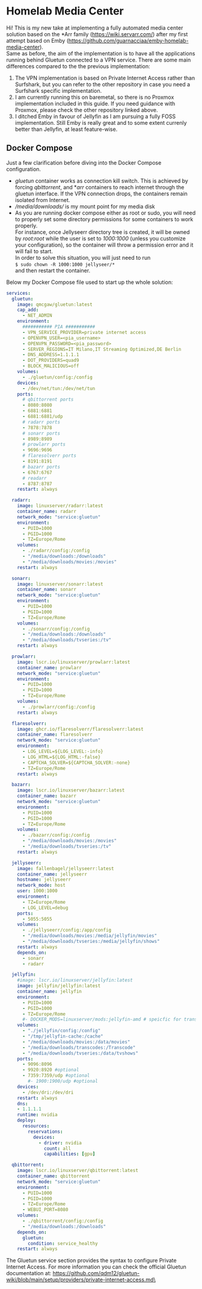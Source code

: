 # Homelab Media Center

Hi! This is my new take at implementing a fully automated media center solution based on the *Arr family (https://wiki.servarr.com/) after my first attempt based on Emby (https://github.com/guarnacciaa/emby-homelab-media-center). \
Same as before, the aim of the implementation is to have all the applications running behind Gluetun connected to a VPN service.
There are some main differences compared to the the previous implementation:

1) The VPN implementation is based on Private Internet Access rather than Surfshark, but you can refer to the other repository in case you need a Surfshark specific implementation.
2) I am currently running this on baremetal, so there is no Proxmox implementation included in this guide. If you need guidance with Proxmox, please check the other repository linked above.
3) I ditched Emby in favour of Jellyfin as I am pursuing a fully FOSS implementation. Still Emby is really great and to some extent currenly better than Jellyfin, at least feature-wise.

## Docker Compose

Just a few clarification before diving into the Docker Compose configuration.

- *gluetun* container works as connection kill switch. This is achieved by forcing *qbittorrent*, and **arr* containers to reach internet through the gluetun interface. If the VPN connection drops, the containers remain isolated from Internet.
- */media/downloads/* is my mount point for my media disk
- As you are running docker compose either as root or sudo, you will need to properly set some directory permissions for some containers to work properly.<br>
  For instance, once Jellyseerr directory tree is created, it will be owned by *root:root* while the user is set to *1000:1000* (unless you customize your configuration), so the container will throw a permission error and it will fail to start.<br>
  In order to solve this situation, you will just need to run<br> ```$ sudo chown -R 1000:1000 jellyseer/*```<br> and then restart the container.

Below my Docker Compose file used to start up the whole solution:

```yml
services:
  gluetun:
    image: qmcgaw/gluetun:latest
    cap_add:
      - NET_ADMIN
    environment:
      ########### PIA ###########
      - VPN_SERVICE_PROVIDER=private internet access
      - OPENVPN_USER=<pia_username>
      - OPENVPN_PASSWORD=<pia_password>
      - SERVER_REGIONS=IT Milano,IT Streaming Optimized,DE Berlin
      - DNS_ADDRESS=1.1.1.1
      - DOT_PROVIDERS=quad9
      - BLOCK_MALICIOUS=off
    volumes:
      - ./gluetun/config:/config
    devices:
      - /dev/net/tun:/dev/net/tun
    ports:
      # qbittorrent ports
      - 8080:8080
      - 6881:6881
      - 6881:6881/udp
      # radarr ports
      - 7878:7878
      # sonarr ports
      - 8989:8989
      # prowlarr ports
      - 9696:9696
      # flaresolverr ports
      - 8191:8191
      # bazarr ports
      - 6767:6767
      # readarr
      - 8787:8787
    restart: always

  radarr:
    image: linuxserver/radarr:latest
    container_name: radarr
    network_mode: "service:gluetun"
    environment:
      - PUID=1000
      - PGID=1000
      - TZ=Europe/Rome
    volumes:
      - ./radarr/config:/config
      - "/media/downloads:/downloads"
      - "/media/downloads/movies:/movies"
    restart: always

  sonarr:
    image: linuxserver/sonarr:latest
    container_name: sonarr
    network_mode: "service:gluetun"
    environment:
      - PUID=1000
      - PGID=1000
      - TZ=Europe/Rome
    volumes:
      - ./sonarr/config:/config
      - "/media/downloads:/downloads"
      - "/media/downloads/tvseries:/tv"
    restart: always

  prowlarr:
    image: lscr.io/linuxserver/prowlarr:latest
    container_name: prowlarr
    network_mode: "service:gluetun"
    environment:
      - PUID=1000
      - PGID=1000
      - TZ=Europe/Rome
    volumes:
      - ./prowlarr/config:/config
    restart: always

  flaresolverr:
    image: ghcr.io/flaresolverr/flaresolverr:latest
    container_name: flaresolverr
    network_mode: "service:gluetun"
    environment:
      - LOG_LEVEL=${LOG_LEVEL:-info}
      - LOG_HTML=${LOG_HTML:-false}
      - CAPTCHA_SOLVER=${CAPTCHA_SOLVER:-none}
      - TZ=Europe/Rome
    restart: always

  bazarr:
    image: lscr.io/linuxserver/bazarr:latest
    container_name: bazarr
    network_mode: "service:gluetun"
    environment:
      - PUID=1000
      - PGID=1000
      - TZ=Europe/Rome
    volumes:
      - ./bazarr/config:/config
      - "/media/downloads/movies:/movies"
      - "/media/downloads/tvseries:/tv"
    restart: always

  jellyseerr:
    image: fallenbagel/jellyseerr:latest
    container_name: jellyseerr
    hostname: jellyseerr
    network_mode: host
    user: 1000:1000
    environment:
      - TZ=Europe/Rome
      - LOG_LEVEL=debug
    ports:
      - 5055:5055
    volumes:
      - ./jellyseerr/config:/app/config
      - "/media/downloads/movies:/media/jellyfin/movies"
      - "/media/downloads/tvseries:/media/jellyfin/shows"
    restart: always
    depends_on:
      - sonarr
      - radarr

  jellyfin:
    #image: lscr.io/linuxserver/jellyfin:latest
    image: jellyfin/jellyfin:latest
    container_name: jellyfin
    environment:
      - PUID=1000
      - PGID=1000
      - TZ=Europe/Rome
      #- DOCKER_MODS=linuxserver/mods:jellyfin-amd # speicfic for transcoding on AMD CPUs
    volumes:
      - "./jellyfin/config:/config"
      - "/tmp/jellyfin-cache:/cache"
      - "/media/downloads/movies:/data/movies"
      - "/media/downloads/transcodes:/Transcode"
      - "/media/downloads/tvseries:/data/tvshows"
    ports:
      - 9096:8096
      - 9920:8920 #optional
      - 7359:7359/udp #optional
        #- 1900:1900/udp #optional
    devices:
      - /dev/dri:/dev/dri
    restart: always
    dns:
    - 1.1.1.1
    runtime: nvidia
    deploy:
      resources:
        reservations:
          devices:
            - driver: nvidia
              count: all
              capabilities: [gpu]

  qbittorrent:
    image: lscr.io/linuxserver/qbittorrent:latest
    container_name: qbittorrent
    network_mode: "service:gluetun"
    environment:
      - PUID=1000
      - PGID=1000
      - TZ=Europe/Rome
      - WEBUI_PORT=8080
    volumes:
      - ./qbittorrent/config:/config
      - "/media/downloads:/downloads"
    depends_on:
      gluetun:
        condition: service_healthy
    restart: always

```

The Gluetun service section provides the syntax to configure Private Internet Access. For more information you can check the official Gluetun documentation at: https://github.com/qdm12/gluetun-wiki/blob/main/setup/providers/private-internet-access.md\
